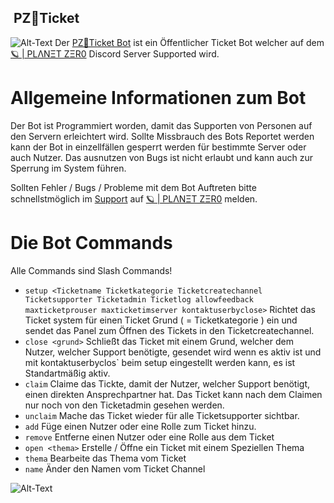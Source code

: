 ## <img src=""> PZ🎫Ticket
<img src="https://github.com/PLANET-ZER0-Development/.github/blob/4f579f203797fd56be1f46a9fa74eb00124b91d9/profile/Logo.png" alt="Alt-Text" title="Logo" />
Der <a href="https://discord.gg/JpStcqah5y">PZ🎫Ticket Bot</a> ist ein Öffentlicher Ticket Bot welcher auf dem <a href="https://discord.gg/JpStcqah5y">🪐 | PLΛNΞT ZΞR0<a> Discord Server Supported wird.
  
# Allgemeine Informationen zum Bot
Der Bot ist Programmiert worden, damit das Supporten von Personen auf den Servern erleichtert wird. Sollte Missbrauch des Bots Reportet werden kann der Bot in einzellfällen gesperrt werden für bestimmte Server oder auch Nutzer. Das ausnutzen von Bugs ist nicht erlaubt und kann auch zur Sperrung im System führen.

  Sollten Fehler / Bugs / Probleme mit dem Bot Auftreten bitte schnellstmöglich im <a href="">Support</a> auf <a href="https://discord.gg/JpStcqah5y">🪐 | PLΛNΞT ZΞR0<a> melden.
# Die Bot Commands
  Alle Commands sind Slash Commands!
  
  - `setup <Ticketname Ticketkategorie Ticketcreatechannel Ticketsupporter Ticketadmin Ticketlog allowfeedback maxticketprouser maxticketimserver kontaktuserbyclose>` Richtet das Ticket system für einen Ticket Grund ( = Ticketkategorie ) ein und sendet das Panel zum Öffnen des Tickets in den Ticketcreatechannel.
  - `close <grund>` Schließt das Ticket mit einem Grund, welcher dem Nutzer, welcher Support benötigte, gesendet wird wenn es aktiv ist und mit kontaktuserbyclos` beim setup eingestellt werden kann, es ist Standartmäßig aktiv. 
  - `claim` Claime das Tickte, damit der Nutzer, welcher Support benötigt, einen direkten Ansprechpartner hat. Das Ticket kann nach dem Claimen nur noch von den Ticketadmin gesehen werden.
  - `unclaim` Mache das Ticket wieder für alle Ticketsupporter sichtbar.
  - `add` Füge einen Nutzer oder eine Rolle zum Ticket hinzu.
  - `remove` Entferne einen Nutzer oder eine Rolle aus dem Ticket
  - `open <thema>` Erstelle / Öffne ein Ticket mit einem Speziellen Thema
  - `thema` Bearbeite das Thema vom Ticket
  - `name` Änder den Namen vom Ticket Channel

<img src="https://github.com/PLANET-ZER0-Development/.github/blob/4f579f203797fd56be1f46a9fa74eb00124b91d9/profile/Logo.png" alt="Alt-Text" title="Logo" />
